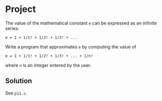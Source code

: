 # Project

The value of the mathematical constant `e` can be expressed as an infinite
series:

```
e = 1 + 1/1! + 1/2! + 1/3! + ...
```

Write a program that approximates `e` by computing the value of

```
e = 1 + 1/1! + 1/2! + 1/3! + ... + 1/n!
```

where `n` is an integer entered by the user.

## Solution

See `p11.c`.
